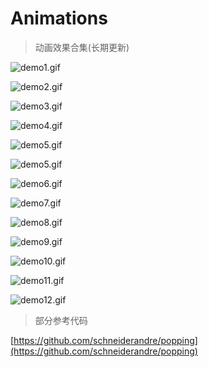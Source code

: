 # Animations

> 动画效果合集(长期更新)

![demo1.gif](http://images2015.cnblogs.com/blog/607542/201511/607542-20151116202907436-992788389.gif)

![demo2.gif](http://images2015.cnblogs.com/blog/607542/201511/607542-20151117153339436-1227969788.gif)

![demo3.gif](http://images2015.cnblogs.com/blog/607542/201511/607542-20151117113153374-1370793997.gif)

![demo4.gif](http://images2015.cnblogs.com/blog/607542/201511/607542-20151126163829593-1094083749.gif)

![demo5.gif](http://images2015.cnblogs.com/blog/607542/201511/607542-20151118112108890-1975317749.gif)

![demo5.gif](http://images2015.cnblogs.com/blog/607542/201511/607542-20151124105608093-967010463.gif)

![demo6.gif](http://images2015.cnblogs.com/blog/607542/201511/607542-20151125162318999-1831082807.gif)

![demo7.gif](http://images2015.cnblogs.com/blog/607542/201511/607542-20151126162351577-1180233485.gif)

![demo8.gif](http://images2015.cnblogs.com/blog/607542/201511/607542-20151127110741452-740186644.gif)

![demo9.gif](http://images2015.cnblogs.com/blog/607542/201511/607542-20151129112506438-2085628251.gif)

![demo10.gif](http://images2015.cnblogs.com/blog/607542/201512/607542-20151201144851780-411768046.gif)

![demo11.gif](http://images0.cnblogs.com/blog2015/607542/201507/092155013143234.gif)

![demo12.gif](http://images2015.cnblogs.com/blog/607542/201512/607542-20151203135710705-1762237569.gif)

> 部分参考代码

[https://github.com/schneiderandre/popping](https://github.com/schneiderandre/popping)
